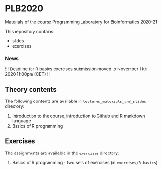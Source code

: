 # PLB2020

Materials of the course Programming Laboratory for Bioinformatics 2020-21

This repository contains:
- slides 
- exercises

### News
!!! Deadline for R basics exercises submission moved to November 11th 2020 11:00pm (CET) !!!

## Theory contents
The following contents are available in ```lectures_materials_and_slides``` directory:
1. Introduction to the course, introduction to Github and R markdown language
2. Basics of R programming

## Exercises
The assignments are available in the ```exercises``` directory:
1. Basics of R programming - two sets of exercises (in ```exercises/R_basics```)
